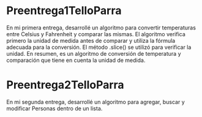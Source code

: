 # Preentrega1TelloParra

En mi primera entrega, desarrollé un algoritmo para convertir temperaturas entre Celsius y Fahrenheit y comparar las mismas. 
El algoritmo verifica primero la unidad de medida antes de comparar y utiliza la fórmula adecuada para la conversión. 
El método .slice() se utilizó para verificar la unidad. En resumen, es un algoritmo de conversión de temperatura y comparación que tiene en cuenta la unidad de medida.

# Preentrega2TelloParra

En mi segunda entrega, desarrollé un algoritmo para agregar, buscar y modificar Personas dentro de un lista. 

